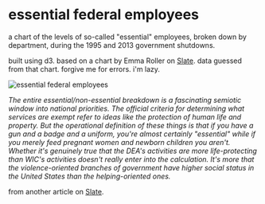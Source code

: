 essential federal employees
===========================

a chart of the levels of so-called "essential" employees, broken down
by department, during the 1995 and 2013 government shutdowns.

built using d3.  based on a chart by Emma Roller on [Slate](http://www.slate.com/blogs/weigel/2013/09/30/percent_of_essential_federal_employees_in_1996_vs_2013.html).
data guessed from that chart.  forgive me for errors.  i'm lazy.

![essential federal employees](http://couchand.github.io/essential-federal-employees/chart.png)

*The entire essential/non-essential breakdown is a fascinating semiotic window into national priorities. The official criteria for determining what services are exempt refer to ideas like the protection of human life and property. But the operational definition of these things is that if you have a gun and a badge and a uniform, you're almost certainly "essential" while if you merely feed pregnant women and newborn children you aren't. Whether it's genuinely true that the DEA's activities are more life-protecting than WIC's activities doesn't really enter into the calculation. It's more that the violence-oriented branches of government have higher social status in the United States than the helping-oriented ones.*

from another article on [Slate](http://www.slate.com/blogs/moneybox/2013/10/02/nsa_and_government_shutdown_no_foia_but_the_spying_continues.html).

